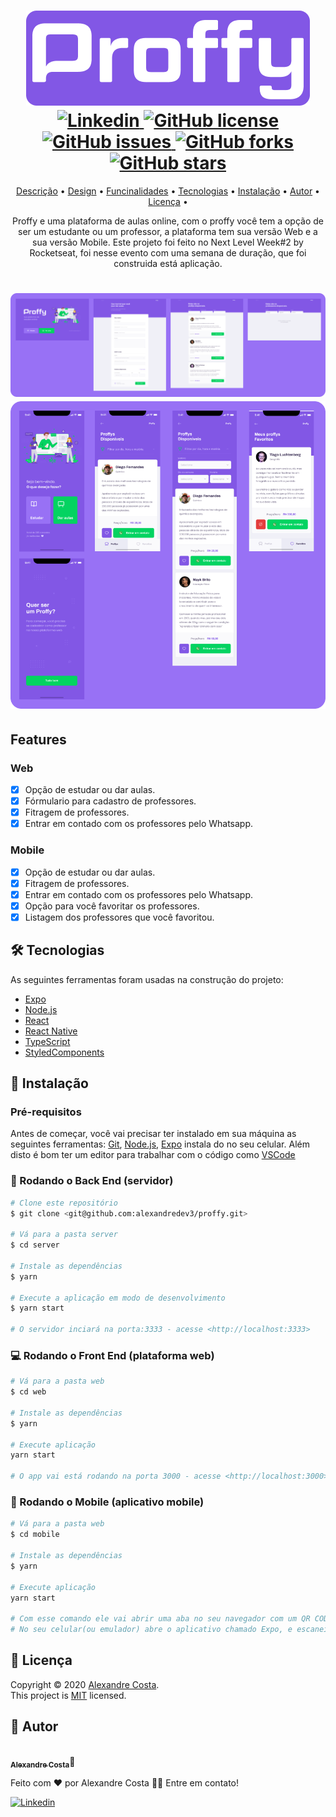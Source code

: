 <h1 align="center">
  <img src="./github/logo.png" />
  <br />
  <a href="https://www.linkedin.com/in/alexandre-costa-401699199">
    <img alt="Linkedin" src="https://img.shields.io/twitter/url?label=Linkedin&logo=linkedin&style=for-the-badge">
  </a>
  <a href="./LICENSE.txt">
    <img alt="GitHub license" src="https://img.shields.io/github/license/alexandredev3/proffy?logo=mint&style=for-the-badge">
  </a>
  <br />
  <a href="https://github.com/alexandredev3/proffy/issues">
    <img alt="GitHub issues" src="https://img.shields.io/github/issues/alexandredev3/proffy?style=for-the-badge">
  </a>
  <a href="https://github.com/alexandredev3/proffy/network">
    <img alt="GitHub forks" src="https://img.shields.io/github/forks/alexandredev3/proffy?style=for-the-badge">
  </a>
  <a href="https://github.com/alexandredev3/proffy/stargazers">
    <img alt="GitHub stars" src="https://img.shields.io/github/stars/alexandredev3/proffy?style=for-the-badge">
  </a>
</h1>
<p align="center">
 <a href="#description">Descrição</a> •
 <a href="#design">Design</a> • 
 <a href="#features">Funcinalidades</a> • 
 <a href="#tecnologias">Tecnologias</a> •
 <a href="#install">Instalação</a> •
 <a href="#author">Autor</a> •
 <a href="#license">Licença</a> • 
</p>
<p align="center" id="description">
  Proffy e uma plataforma de aulas online, com o proffy você tem a opção de ser um estudante ou um professor, a
  plataforma tem sua versão Web e a sua versão Mobile.
  Este projeto foi feito no Next Level Week#2 by Rocketseat, foi nesse evento com uma semana de duração, que foi construida está aplicação.
</p>
<h1 align="center" id="design">
  <img src="./github/interface-web.png" />
  <br />
  <img src="./github/interface-mobile.png" />
</h1>

<h2 id="features">
  Features
</h2>

### Web

- [x] Opção de estudar ou dar aulas.
- [x] Fórmulario para cadastro de professores.
- [x] Fitragem de professores.
- [x] Entrar em contado com os professores pelo Whatsapp.

### Mobile

- [x] Opção de estudar ou dar aulas.
- [x] Fitragem de professores.
- [x] Entrar em contado com os professores pelo Whatsapp.
- [x] Opção para você favoritar os professores.
- [x] Listagem dos professores que você favoritou.

<h2 id="tecnologias">
  🛠 Tecnologias
</h2>

 As seguintes ferramentas foram usadas na construção do projeto:

- [Expo](https://expo.io/)
- [Node.js](https://nodejs.org/en/)
- [React](https://pt-br.reactjs.org/)
- [React Native](https://reactnative.dev/)
- [TypeScript](https://www.typescriptlang.org/)
- [StyledComponents](https://styled-components.com/)

<h2 id="install">
   📜️ Instalação
</h2>

### Pré-requisitos

Antes de começar, você vai precisar ter instalado em sua máquina as seguintes ferramentas:
[Git](https://git-scm.com), [Node.js](https://nodejs.org/en/), [Expo](https://expo.io/) instala do no seu celular.
Além disto é bom ter um editor para trabalhar com o código como [VSCode](https://code.visualstudio.com/)

### 🎲 Rodando o Back End (servidor)

```bash
# Clone este repositório
$ git clone <git@github.com:alexandredev3/proffy.git>

# Vá para a pasta server
$ cd server

# Instale as dependências
$ yarn

# Execute a aplicação em modo de desenvolvimento
$ yarn start

# O servidor inciará na porta:3333 - acesse <http://localhost:3333>
```

### 💻️ Rodando o Front End (plataforma web)

```bash
# Vá para a pasta web
$ cd web

# Instale as dependências
$ yarn

# Execute aplicação
yarn start

# O app vai está rodando na porta 3000 - acesse <http://localhost:3000>
```

### 📱️ Rodando o Mobile (aplicativo mobile)

```bash
# Vá para a pasta web
$ cd mobile

# Instale as dependências
$ yarn

# Execute aplicação
yarn start

# Com esse comando ele vai abrir uma aba no seu navegador com um QR CODE.
# No seu celular(ou emulador) abre o aplicativo chamado Expo, e escaneie o QR CODE.
```

<h2 id="license">
  📝 Licença
</h2>

Copyright © 2020 [Alexandre Costa](https://github.com/alexandredev3).<br />
This project is [MIT](./LICENSE.txt) licensed.


<h2 id="install">
   👷️ Autor
</h2>

<a href="https://github.com/alexandredev3/">
 <img src="https://avatars2.githubusercontent.com/u/61118233?s=460&u=6986cc74bed8eb5dee60c2211d9f1b0dd2d24009&v=4" width="100px;" alt=""/>
 <br />
 <sub><b>Alexandre Costa</b></sub></a>🚀


Feito com ❤️ por Alexandre Costa 👋🏽 Entre em contato!

<a href="https://www.linkedin.com/in/alexandre-costa-401699199">
  <img alt="Linkedin" src="https://img.shields.io/badge/-Alexandre%20Costa%20Dos%20Santos-9871F5?style=flat-square&logo=Linkedin&logoColor=white">
</a>
